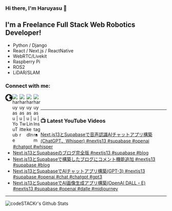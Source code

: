 ### Hi there, I'm Haruyasu 👋

## I'm a Freelance Full Stack Web Robotics Developer!
- Python / Django
- React / Next.js / ReactNative
- WebRTC/Livekit
- Raspberry Pi
- ROS2
- LiDAR/SLAM

### Connect with me:

[<img align="left" alt="harusoft.net" width="22px" src="https://raw.githubusercontent.com/iconic/open-iconic/master/svg/globe.svg" />][website]
[<img align="left" alt="haruyasu | YouTube" width="22px" src="https://cdn.jsdelivr.net/npm/simple-icons@v3/icons/youtube.svg" />][youtube]
[<img align="left" alt="haruyasu | Twitter" width="22px" src="https://cdn.jsdelivr.net/npm/simple-icons@v3/icons/twitter.svg" />][twitter]
[<img align="left" alt="haruyasu | LinkedIn" width="22px" src="https://cdn.jsdelivr.net/npm/simple-icons@v3/icons/linkedin.svg" />][linkedin]
[<img align="left" alt="haruyasu | Instagram" width="22px" src="https://cdn.jsdelivr.net/npm/simple-icons@v3/icons/instagram.svg" />][instagram]

<br />
<br />

---

### 📺 Latest YouTube Videos
<!-- YOUTUBE:START -->
- [Next.js13とSupabaseで音声認識AIチャットアプリ構築&lpar;ChatGPT、Whisper&rpar; #nextjs13 #supabase #openai #chatgpt #whisper](https://www.youtube.com/watch?v=MwXqq0H2MpA)
- [Next.js13とSupabaseのブログ完全版 #nextjs13 #supabase #blog](https://www.youtube.com/watch?v=0GjUAiRMnU4)
- [Next.js13とSupabaseで構築したブログにコメント機能追加 #nextjs13 #supabase #blog](https://www.youtube.com/watch?v=aI7T2iOPiSk)
- [Next.js13とSupabaseでAIチャットアプリ構築&lpar;GPT-3&rpar; #nextjs13 #supabase #openai #chat #chatgpt #gpt3](https://www.youtube.com/watch?v=mEfEgh1EFJE)
- [Next.js13とSupabaseでAI画像生成アプリ構築&lpar;OpenAI DALL・E&rpar; #nextjs13 #supabase #openai #dalle #midjourney](https://www.youtube.com/watch?v=G6zKGx5s8gI)
<!-- YOUTUBE:END -->

---

<img align="left" alt="codeSTACKr's Github Stats" src="https://github-readme-stats.vercel.app/api?username=haruyasu&show_icons=true&hide_border=true" />

[website]: https://harusoft.net/
[twitter]: https://twitter.com/hathle
[youtube]: https://www.youtube.com/channel/UCjpXqPZM1UPJoiyNVUTixqQ/
[instagram]: https://www.instagram.com/hathle/
[linkedin]: https://www.linkedin.com/in/haruyasu/
